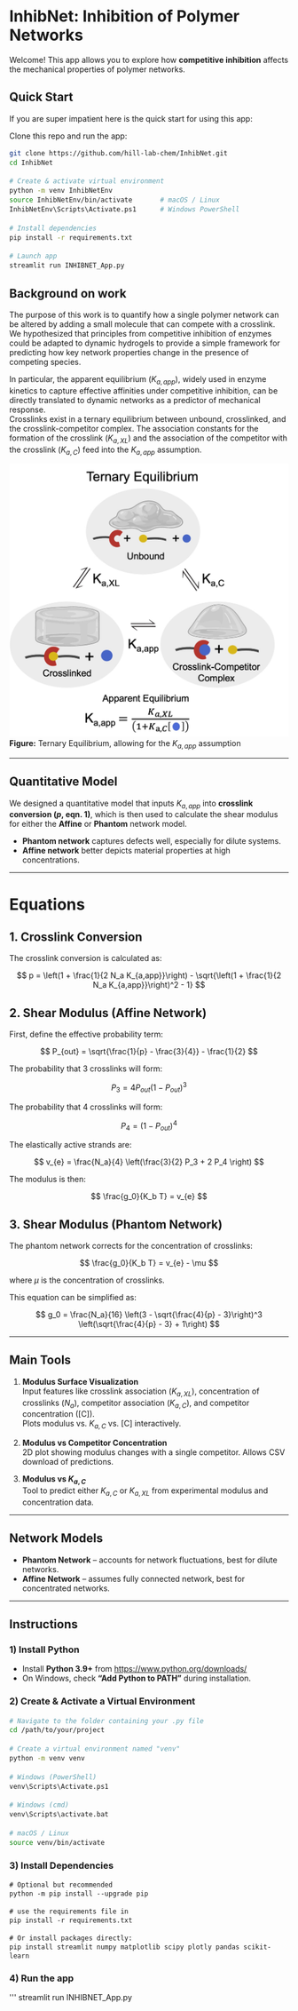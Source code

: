 # InhibNet: Inhibition of Polymer Networks

Welcome! This app allows you to explore how **competitive inhibition** affects the mechanical properties of polymer networks.

## Quick Start

If you are super impatient here is the quick start for using this app:

Clone this repo and run the app:

```bash
git clone https://github.com/hill-lab-chem/InhibNet.git
cd InhibNet

# Create & activate virtual environment
python -m venv InhibNetEnv
source InhibNetEnv/bin/activate       # macOS / Linux
InhibNetEnv\Scripts\Activate.ps1      # Windows PowerShell

# Install dependencies
pip install -r requirements.txt

# Launch app
streamlit run INHIBNET_App.py
```
## Background on work
The purpose of this work is to quantify how a single polymer network can be altered by adding a small molecule that can compete with a crosslink.  
We hypothesized that principles from competitive inhibition of enzymes could be adapted to dynamic hydrogels to provide a simple framework for predicting how key network properties change in the presence of competing species.  

In particular, the apparent equilibrium ($K_{a,app}$), widely used in enzyme kinetics to capture effective affinities under competitive inhibition, can be directly translated to dynamic networks as a predictor of mechanical response.  
Crosslinks exist in a ternary equilibrium between unbound, crosslinked, and the crosslink-competitor complex. The association constants for the formation of the crosslink ($K_{a,XL}$) and the association of the competitor with the crosslink ($K_{a,C}$) feed into the $K_{a,app}$ assumption.

![Ternary Equilibrium](TernaryEq.jpg)  
**Figure:** Ternary Equilibrium, allowing for the $K_{a,app}$ assumption

---

## Quantitative Model

We designed a quantitative model that inputs $K_{a,app}$ into **crosslink conversion ($p$, eqn. 1)**, which is then used to calculate the shear modulus for either the **Affine** or **Phantom** network model.  

- **Phantom network** captures defects well, especially for dilute systems.  
- **Affine network** better depicts material properties at high concentrations.

---

# Equations

## 1. Crosslink Conversion

The crosslink conversion is calculated as:

$$
p = \left(1 + \frac{1}{2 N_a K_{a,app}}\right) - \sqrt{\left(1 + \frac{1}{2 N_a K_{a,app}}\right)^2 - 1}
$$

## 2. Shear Modulus (Affine Network)

First, define the effective probability term:

$$
P_{out} = \sqrt{\frac{1}{p} - \frac{3}{4}} - \frac{1}{2}
$$

The probability that 3 crosslinks will form:

$$
P_{3} = 4 P_{out} (1-P_{out})^3
$$

The probability that 4 crosslinks will form:

$$
P_{4} = (1-P_{out})^4
$$

The elastically active strands are:

$$
v_{e} = \frac{N_a}{4} \left(\frac{3}{2} P_3 + 2 P_4 \right)
$$

The modulus is then:

$$
\frac{g_0}{K_b T} = v_{e}
$$

## 3. Shear Modulus (Phantom Network)

The phantom network corrects for the concentration of crosslinks:

$$
\frac{g_0}{K_b T} = v_{e} - \mu
$$

where $\mu$ is the concentration of crosslinks.

This equation can be simplified as:

$$
g_0 = \frac{N_a}{16} \left(3 - \sqrt{\frac{4}{p} - 3}\right)^3 \left(\sqrt{\frac{4}{p} - 3} + 1\right)
$$

---


## Main Tools

1. **Modulus Surface Visualization**  
   Input features like crosslink association ($K_{a,XL}$), concentration of crosslinks ($N_a$), competitor association ($K_{a,C}$), and competitor concentration ([C]).  
   Plots modulus vs. $K_{a,C}$ vs. [C] interactively.

2. **Modulus vs Competitor Concentration**  
   2D plot showing modulus changes with a single competitor. Allows CSV download of predictions.

3. **Modulus vs $K_{a,C}$**  
   Tool to predict either $K_{a,C}$ or $K_{a,XL}$ from experimental modulus and concentration data.

---

## Network Models

- **Phantom Network** – accounts for network fluctuations, best for dilute networks.  
- **Affine Network** – assumes fully connected network, best for concentrated networks.

---

## Instructions

### 1) Install Python
- Install **Python 3.9+** from https://www.python.org/downloads/  
- On Windows, check **“Add Python to PATH”** during installation.
### 2) Create & Activate a Virtual Environment
```bash
# Navigate to the folder containing your .py file
cd /path/to/your/project

# Create a virtual environment named "venv"
python -m venv venv

# Windows (PowerShell)
venv\Scripts\Activate.ps1

# Windows (cmd)
venv\Scripts\activate.bat

# macOS / Linux
source venv/bin/activate
```
### 3) Install Dependencies
```
# Optional but recommended
python -m pip install --upgrade pip

# use the requirements file in
pip install -r requirements.txt

# Or install packages directly:
pip install streamlit numpy matplotlib scipy plotly pandas scikit-learn
```
### 4) Run the app
'''
streamlit run INHIBNET_App.py

